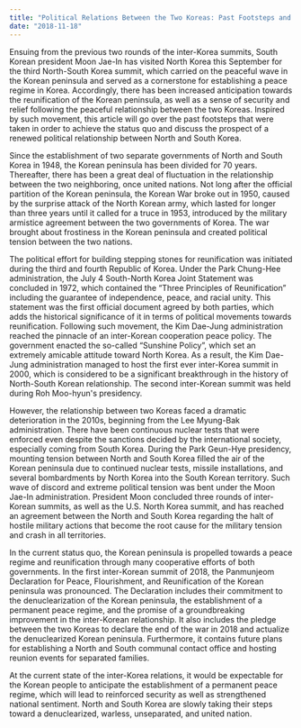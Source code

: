 ```yaml
---
title: "Political Relations Between the Two Koreas: Past Footsteps and Where it is Headed"
date: "2018-11-18"
---
```


Ensuing from the previous two rounds of the inter-Korea summits, South Korean president Moon Jae-In has visited North Korea this September for the third North-South Korea summit, which carried on the peaceful wave in the Korean peninsula and served as a cornerstone for establishing a peace regime in Korea. Accordingly, there has been increased anticipation towards the reunification of the Korean peninsula, as well as a sense of security and relief following the peaceful relationship between the two Koreas. Inspired by such movement, this article will go over the past footsteps that were taken in order to achieve the status quo and discuss the prospect of a renewed political relationship between North and South Korea.

Since the establishment of two separate governments of North and South Korea in 1948, the Korean peninsula has been divided for 70 years. Thereafter, there has been a great deal of fluctuation in the relationship between the two neighboring, once united nations. Not long after the official partition of the Korean peninsula, the Korean War broke out in 1950, caused by the surprise attack of the North Korean army, which lasted for longer than three years until it called for a truce in 1953, introduced by the military armistice agreement between the two governments of Korea. The war brought about frostiness in the Korean peninsula and created political tension between the two nations.  

The political effort for building stepping stones for reunification was initiated during the third and fourth Republic of Korea. Under the Park Chung-Hee administration, the July 4 South-North Korea Joint Statement was concluded in 1972, which contained the “Three Principles of Reunification” including the guarantee of independence, peace, and racial unity. This statement was the first official document agreed by both parties, which adds the historical significance of it in terms of political movements towards reunification. Following such movement, the Kim Dae-Jung administration reached the pinnacle of an inter-Korean cooperation peace policy. The government enacted the so-called “Sunshine Policy”, which set an extremely amicable attitude toward North Korea. As a result, the Kim Dae-Jung administration managed to host the first ever inter-Korea summit in 2000, which is considered to be a significant breakthrough in the history of North-South Korean relationship. The second inter-Korean summit was held during Roh Moo-hyun's presidency.

However, the relationship between two Koreas faced a dramatic deterioration in the 2010s, beginning from the Lee Myung-Bak administration. There have been continuous nuclear tests that were enforced even despite the sanctions decided by the international society, especially coming from South Korea. During the Park Geun-Hye presidency, mounting tension between North and South Korea filled the air of the Korean peninsula due to continued nuclear tests, missile installations, and several bombardments by North Korea into the South Korean territory. Such wave of discord and extreme political tension was bent under the Moon Jae-In administration. President Moon concluded three rounds of inter-Korean summits, as well as the U.S. North Korea summit, and has reached an agreement between the North and South Korea regarding the halt of hostile military actions that become the root cause for the military tension and crash in all territories.

In the current status quo, the Korean peninsula is propelled towards a peace regime and reunification through many cooperative efforts of both governments. In the first inter-Korean summit of 2018, the Panmunjeom Declaration for Peace, Flourishment, and Reunification of the Korean peninsula was pronounced. The Declaration includes their commitment to the denuclearization of the Korean peninsula, the establishment of a permanent peace regime, and the promise of a groundbreaking improvement in the inter-Korean relationship. It also includes the pledge between the two Koreas to declare the end of the war in 2018 and actualize the denuclearized Korean peninsula. Furthermore, it contains future plans for establishing a North and South communal contact office and hosting reunion events for separated families.

At the current state of the inter-Korea relations, it would be expectable for the Korean people to anticipate the establishment of a permanent peace regime, which will lead to reinforced security as well as strengthened national sentiment. North and South Korea are slowly taking their steps toward a denuclearized, warless, unseparated, and united nation.
